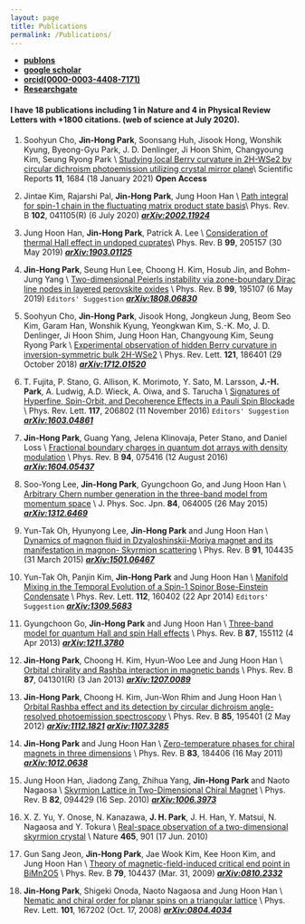 ```yaml
---
layout: page
title: Publications
permalink: /Publications/
---
```


* __[publons](https://publons.com/researcher/2208817/jin-hong-park/)__
* __[google scholar](https://scholar.google.co.kr/citations?user=pRZNFg4AAAAJ&hl=ko)__
* __[orcid(0000-0003-4408-7171)](https://orcid.org/0000-0003-4408-7171)__
* __[Researchgate](https://www.researchgate.net/profile/Jin_Hong_Park6/publications)__


#### I have 18 publications including 1 in Nature and 4 in Physical Review Letters with +1800 citations. (web of science at July 2020). 

1. Soohyun Cho, __Jin-Hong Park__, Soonsang Huh, Jisook Hong, Wonshik Kyung, Byeong-Gyu Park, J. D. Denlinger, Ji Hoon Shim, Changyoung Kim,  Seung Ryong Park \\
[Studying local Berry curvature in 2H-WSe2 by circular dichroism photoemission utilizing crystal mirror plane](https://www.nature.com/articles/s41598-020-79672-6)\\
Scientific Reports __11__, 1684 (18 January 2021) __Open Access__ 

1.   Jintae Kim, Rajarshi Pal, __Jin-Hong Park__,  Jung Hoon Han \\
[Path integral for spin-1 chain in the fluctuating matrix product state basis](https://journals.aps.org/prb/abstract/10.1103/PhysRevB.102.041105)\\
Phys. Rev. B __102__, 041105(R) (6 July 2020) __*[arXiv:2002.11924](https://arxiv.org/abs/2002.11924)*__



1.   Jung Hoon Han, __Jin-Hong Park__, Patrick A. Lee \\
[Consideration of thermal Hall effect in undoped cuprates](https://journals.aps.org/prb/abstract/10.1103/PhysRevB.99.205157)\\
Phys. Rev. B __99__, 205157 (30 May 2019) __*[arXiv:1903.01125](https://arxiv.org/abs/1903.01125)*__


1. __Jin-Hong Park__, Seung Hun Lee, Choong H. Kim, Hosub Jin, and Bohm-Jung Yang \\
[Two-dimensional Peierls instability via zone-boundary Dirac line nodes in layered perovskite oxides](https://journals.aps.org/prb/abstract/10.1103/PhysRevB.99.195107) \\
Phys. Rev. B __99__, 195107 (6 May 2019) `Editors' Suggestion` __*[arXiv:1808.06830](https://arxiv.org/abs/1808.06830)*__

1. Soohyun Cho, __Jin-Hong Park__, Jisook Hong, Jongkeun Jung, Beom Seo Kim, Garam Han, Wonshik Kyung, Yeongkwan Kim, S.-K. Mo, J. D. Denlinger, Ji Hoon Shim, Jung Hoon Han, Changyoung Kim, Seung Ryong Park \\
[Experimental observation of hidden Berry curvature in inversion-symmetric bulk 2H-WSe2](https://journals.aps.org/prl/abstract/10.1103/PhysRevLett.121.186401) \\
Phys. Rev. Lett. __121__, 186401 (29 October 2018) __*[arXiv:1712.01520](https://arxiv.org/abs/1712.01520)*__

1. T. Fujita, P. Stano, G. Allison, K. Morimoto, Y. Sato, M. Larsson, __J.-H. Park__, A. Ludwig, A.D. Wieck, A. Oiwa, and S. Tarucha \\
[Signatures of Hyperfine, Spin-Orbit, and Decoherence Effects in a Pauli Spin Blockade](https://journals.aps.org/prl/abstract/10.1103/PhysRevLett.117.206802) \\
Phys. Rev. Lett. __117__, 206802 (11 November 2016) `Editors' Suggestion` __*[arXiv:1603.04861](https://arxiv.org/abs/1603.04861)*__



1.  __Jin-Hong Park__, Guang Yang, Jelena Klinovaja, Peter Stano, and Daniel Loss \\
[Fractional boundary charges in quantum dot arrays with density modulation](http://journals.aps.org/prb/abstract/10.1103/PhysRevB.94.075416) \\
Phys. Rev. B __94__, 075416 (12 August 2016)  __*[arXiv:1604.05437](https://arxiv.org/abs/1604.05437)*__

1.  Soo-Yong Lee,  __Jin-Hong Park__, Gyungchoon Go, and Jung Hoon Han \\
[Arbitrary Chern number generation in the three-band model from momentum space](http://journals.jps.jp/doi/abs/10.7566/JPSJ.84.064005) \\
J. Phys. Soc. Jpn. __84__, 064005 (26 May 2015) __*[arXiv:1312.6469](https://arxiv.org/abs/1312.6469)*__


1.  Yun-Tak Oh, Hyunyong Lee, __Jin-Hong Park__ and Jung Hoon Han \\
[Dynamics of magnon fluid in Dzyaloshinskii-Moriya magnet and its manifestation in magnon- Skyrmion scattering](http://journals.aps.org/prb/abstract/10.1103/PhysRevB.91.104435) \\
Phys. Rev. B __91__, 104435 (31 March 2015)  __*[arXiv:1501.06467](https://arxiv.org/abs/1501.06467)*__

1.  Yun-Tak Oh, Panjin Kim, __Jin-Hong Park__ and Jung Hoon Han \\
[Manifold Mixing in the Temporal Evolution of a Spin-1 Spinor Bose-Einstein Condensate](http://journals.aps.org/prl/abstract/10.1103/PhysRevLett.112.160402) \\
Phys. Rev. Lett. __112__, 160402 (22 Apr 2014) `Editors' Suggestion` __*[arXiv:1309.5683](https://arxiv.org/abs/1309.5683)*__

1.  Gyungchoon Go, __Jin-Hong Park__ and Jung Hoon Han \\
[Three-band model for quantum Hall and spin Hall effects](http://journals.aps.org/prb/abstract/10.1103/PhysRevB.87.155112) \\
Phys. Rev. B __87__, 155112 (4 Apr 2013)  __*[arXiv:1211.3780](https://arxiv.org/abs/1211.3780)*__


1.  __Jin-Hong Park__, Choong H. Kim, Hyun-Woo Lee and Jung Hoon Han \\
[Orbital chirality and Rashba interaction in magnetic bands](http://journals.aps.org/prb/abstract/10.1103/PhysRevB.87.041301) \\
Phys. Rev. B __87__, 041301(R) (3 Jan 2013)  __*[arXiv:1207.0089](https://arxiv.org/abs/1207.0089)*__

1.  __Jin-Hong Park__, Choong H. Kim, Jun-Won Rhim and Jung Hoon Han \\
[Orbital Rashba effect and its detection by circular dichroism angle-resolved photoemission spectroscopy](http://journals.aps.org/prb/abstract/10.1103/PhysRevB.85.195401) \\
Phys. Rev. B __85__, 195401 (2 May 2012)  __*[arXiv:1112.1821](https://arxiv.org/abs/1112.1821)*__   __*[arXiv:1107.3285](https://arxiv.org/abs/1107.3285)*__

1.  __Jin-Hong Park__ and Jung Hoon Han \\
[Zero-temperature phases for chiral magnets in three dimensions](http://journals.aps.org/prb/abstract/10.1103/PhysRevB.83.184406) \\
Phys. Rev. B __83__, 184406 (16 May 2011) __*[arXiv:1012.0638](https://arxiv.org/abs/1012.0638)*__

1.  Jung Hoon Han, Jiadong Zang, Zhihua Yang, __Jin-Hong Park__ and Naoto Nagaosa \\
[Skyrmion Lattice in Two-Dimensional Chiral Magnet](http://journals.aps.org/prb/abstract/10.1103/PhysRevB.82.094429) \\
Phys. Rev. B __82__, 094429 (16 Sep. 2010)  __*[arXiv:1006.3973](https://arxiv.org/abs/1006.3973)*__

1.  X. Z. Yu, Y. Onose, N. Kanazawa, __J. H. Park__, J. H. Han, Y. Matsui, N. Nagaosa and Y. Tokura \\
[Real-space observation of a two-dimensional skyrmion crystal](http://www.nature.com/nature/journal/v465/n7300/full/nature09124.html) \\
Nature __465__, 901 (17 Jun. 2010)

1.  Gun Sang Jeon, __Jin-Hong Park__, Jae Wook Kim, Kee Hoon Kim, and Jung Hoon Han \\
[Theory of magnetic-field-induced critical end point in BiMn2O5](http://journals.aps.org/prb/abstract/10.1103/PhysRevB.79.104437) \\
Phys. Rev. B __79__, 104437 (Mar. 31, 2009)  __*[arXiv:0810.2332](https://arxiv.org/abs/0810.2332)*__

1.  __Jin-Hong Park__, Shigeki Onoda, Naoto Nagaosa and Jung Hoon Han \\
[Nematic and chiral order for planar spins on a triangular lattice](http://journals.aps.org/prl/abstract/10.1103/PhysRevLett.101.167202) \\
Phys. Rev. Lett. __101__, 167202 (Oct. 17, 2008)  __*[arXiv:0804.4034](https://arxiv.org/abs/0804.4034)*__



